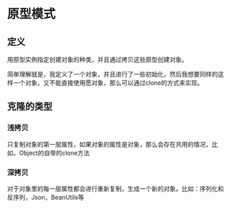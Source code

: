 
# 原型模式

## 定义
  用原型实例指定创建对象的种类，并且通过拷贝这些原型创建对象。
  
  简单理解就是，我定义了一个对象，并且进行了一些初始化，然后我想要同样的这样一个对象，又不能直接使用愿对象，那么可以通过clone的方式来实现。
  
## 克隆的类型

### 浅拷贝
  只复制对象的第一层属性，如果对象的属性是对象，那么会存在共用的情况，比如，Object的自带的clone方法
  
### 深拷贝
  对于对象里的每一层属性都会进行重新复制，生成一个新的对象。比如：序列化和反序列，Json，BeanUtils等
  
 
